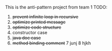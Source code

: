 This is the anti-pattern project from team 1
TODO: 
1. ~~prevent infinite loop in recursive~~
2. ~~optimize printed message~~
3. ~~optimize code structure~~
4. constructor case
5. ~~java doc case~~
6. ~~method binding comment~~
7 junj
8 hjkh
